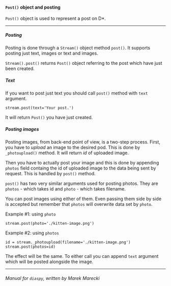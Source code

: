 #### `Post()` object and posting

`Post()` object is used to represent a post on D\*.

----

##### Posting

Posting is done through a `Stream()` object method `post()`. 
It supports posting just text, images or text and images.

`Stream().post()` returns `Post()` object referring to the post 
which have just been created.


##### Text

If you want to post just text you should call `post()` method with 
`text` argument.

    stream.post(text='Your post.')

It will return `Post()` you have just created.


##### Posting images

Posting images, from back-end point of view, is a two-step process. 
First, you have to *upload* an image to the desired pod. 
This is done by `_photoupload()` method. 
It will return *id* of uploaded image. 

Then you have to actually post your image and this is done by appending 
`photos` field containg the id of uploaded image to the data being 
sent by request. This is handled by `post()` method. 

`post()` has two very similar arguments used for posting photos. 
They are `photos` - which takes id and `photo` - which takes filename. 

You can post images using either of them. Even passing them side by side 
is accepted but remember that `photos` will overwrite data set by `photo`.


Example #1: using `photo`


    stream.post(photo='./kitten-image.png')


Example #2: using `photos`


    id = stream._photoupload(filename='./kitten-image.png')
    stream.post(photos=id)


The effect will be the same. 
To either call you can append `text` argument which will be posted alongside 
the image. 

----

###### Manual for `diaspy`, written by Marek Marecki
